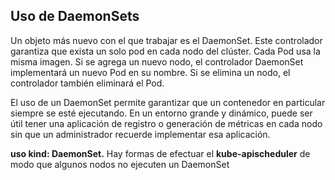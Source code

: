 ## Uso de DaemonSets
Un objeto más nuevo con el que trabajar es el DaemonSet. Este controlador garantiza que exista un solo pod en cada nodo del clúster. Cada Pod usa la misma imagen. Si se agrega un nuevo nodo, el controlador DaemonSet implementará un nuevo Pod en su nombre. Si se elimina un nodo, el controlador también eliminará el Pod. 

El uso de un DaemonSet permite garantizar que un contenedor en particular siempre se esté ejecutando. En un entorno grande y dinámico, puede ser útil tener una aplicación de registro o generación de métricas en cada nodo sin que un administrador recuerde implementar esa aplicación. 

**uso kind: DaemonSet.**​
Hay formas de efectuar el **kube-apischeduler** de modo que algunos nodos no ejecuten un DaemonSet

